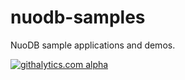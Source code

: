 nuodb-samples
=============

NuoDB sample applications and demos.

[![githalytics.com alpha](https://cruel-carlota.pagodabox.com/8ec6a6badf62e37ab71fdf8cea623cbe "githalytics.com")](http://githalytics.com/nuodb/nuodb-samples)

